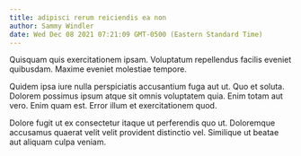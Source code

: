 ```yaml
---
title: adipisci rerum reiciendis ea non
author: Sammy Windler
date: Wed Dec 08 2021 07:21:09 GMT-0500 (Eastern Standard Time)
---
```

Quisquam quis exercitationem ipsam. Voluptatum repellendus facilis eveniet quibusdam. Maxime eveniet molestiae tempore.

 Quidem ipsa iure nulla perspiciatis accusantium fuga aut ut. Quo et soluta. Dolorem possimus ipsum atque sit omnis voluptatem quia. Enim totam aut vero. Enim quam est. Error illum et exercitationem quod.

 Dolore fugit ut ex consectetur itaque ut perferendis quo ut. Doloremque accusamus quaerat velit velit provident distinctio vel. Similique ut beatae aut aliquam culpa veniam.